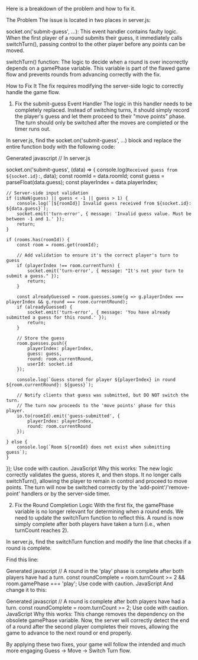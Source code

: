Here is a breakdown of the problem and how to fix it.

The Problem
The issue is located in two places in server.js:

socket.on('submit-guess', ...): This event handler contains faulty logic. When the first player of a round submits their guess, it immediately calls switchTurn(), passing control to the other player before any points can be moved.

switchTurn() function: The logic to decide when a round is over incorrectly depends on a gamePhase variable. This variable is part of the flawed game flow and prevents rounds from advancing correctly with the fix.

How to Fix It
The fix requires modifying the server-side logic to correctly handle the game flow.

1. Fix the submit-guess Event Handler
The logic in this handler needs to be completely replaced. Instead of switching turns, it should simply record the player's guess and let them proceed to their "move points" phase. The turn should only be switched after the moves are completed or the timer runs out.

In server.js, find the socket.on('submit-guess', ...) block and replace the entire function body with the following code:

Generated javascript
// In server.js

socket.on('submit-guess', (data) => {
    console.log(`Received guess from ${socket.id}:`, data);
    const roomId = data.roomId;
    const guess = parseFloat(data.guess);
    const playerIndex = data.playerIndex;

    // Server-side input validation
    if (isNaN(guess) || guess < -1 || guess > 1) {
        console.log(`[${roomId}] Invalid guess received from ${socket.id}: ${data.guess}`);
        socket.emit('turn-error', { message: 'Invalid guess value. Must be between -1 and 1.' });
        return;
    }

    if (rooms.has(roomId)) {
        const room = rooms.get(roomId);

        // Add validation to ensure it's the correct player's turn to guess
        if (playerIndex !== room.currentTurn) {
            socket.emit('turn-error', { message: "It's not your turn to submit a guess." });
            return;
        }

        const alreadyGuessed = room.guesses.some(g => g.playerIndex === playerIndex && g.round === room.currentRound);
        if (alreadyGuessed) {
            socket.emit('turn-error', { message: 'You have already submitted a guess for this round.' });
            return;
        }

        // Store the guess
        room.guesses.push({
            playerIndex: playerIndex,
            guess: guess,
            round: room.currentRound,
            userId: socket.id
        });

        console.log(`Guess stored for player ${playerIndex} in round ${room.currentRound}: ${guess}`);

        // Notify clients that guess was submitted, but DO NOT switch the turn.
        // The turn now proceeds to the 'move points' phase for this player.
        io.to(roomId).emit('guess-submitted', {
            playerIndex: playerIndex,
            round: room.currentRound
        });

    } else {
        console.log(`Room ${roomId} does not exist when submitting guess`);
    }
});
Use code with caution.
JavaScript
Why this works: The new logic correctly validates the guess, stores it, and then stops. It no longer calls switchTurn(), allowing the player to remain in control and proceed to move points. The turn will now be switched correctly by the 'add-point'/'remove-point' handlers or by the server-side timer.

2. Fix the Round Completion Logic
With the first fix, the gamePhase variable is no longer relevant for determining when a round ends. We need to update the switchTurn function to reflect this. A round is now simply complete after both players have taken a turn (i.e., when turnCount reaches 2).

In server.js, find the switchTurn function and modify the line that checks if a round is complete.

Find this line:

Generated javascript
// A round in the 'play' phase is complete after both players have had a turn.
const roundComplete = room.turnCount >= 2 && room.gamePhase === 'play';
Use code with caution.
JavaScript
And change it to this:

Generated javascript
// A round is complete after both players have had a turn.
const roundComplete = room.turnCount >= 2;
Use code with caution.
JavaScript
Why this works: This change removes the dependency on the obsolete gamePhase variable. Now, the server will correctly detect the end of a round after the second player completes their moves, allowing the game to advance to the next round or end properly.

By applying these two fixes, your game will follow the intended and much more engaging Guess -> Move -> Switch Turn flow.